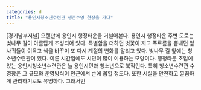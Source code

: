 ```yaml
---
categories: d
title: "용인시청소년수련관 생존수영 현장을 가다"
---
```

[경기남부저널] 오랜만에 용인시 행정타운을 거닐어본다. 용인시 행정타운 주변 도로는 벚나무 길이 아름답게 조성되어 있다. 특별함을 더하던 벗꽃이 지고 푸르름을 뽐내던 잎사귀들이 이윽고 색을 바꾸며 또 다시 계절의 변화를 알리고 있다. 벚나무 길 앞에는 청소년수련관이 있다. 이른 시간임에도 시민이 많이 이용하는 모양이다. 행정타운 초입에 있는 용인시청소년수련관은 늘 용인시민과 청소년으로 북적인다. 특히 청소년수련관 수영장은 그 규모와 운영방식이 인근에서 손에 꼽힐 정도다. 또한 시설을 안전하고 깔끔하게 관리하기로도 유명하다. 그래서인